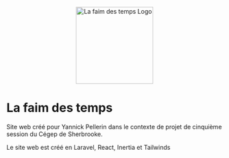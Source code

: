 <p align="center"><a href="https://www.facebook.com/cavistefaimdestemps/?locale=fr_FR" target="_blank"><img src="https://encrypted-tbn0.gstatic.com/images?q=tbn:ANd9GcQmL1Atc7XRXU8mpsk13sCA6wi8c9BXOpHtfA&s" width="180" alt="La faim des temps Logo"></a></p>

# La faim des temps

Site web créé pour Yannick Pellerin dans le contexte de projet de cinquième session du Cégep de Sherbrooke.

Le site web est créé en Laravel, React, Inertia et Tailwinds
